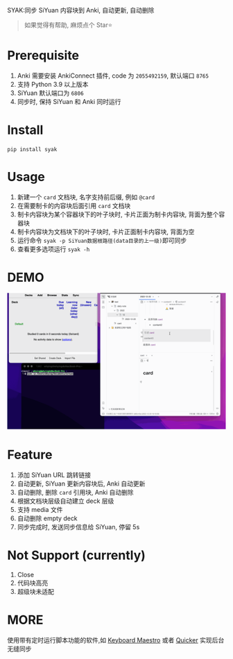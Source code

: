 SYAK:同步 SiYuan 内容块到 Anki, 自动更新, 自动删除

> 如果觉得有帮助, 麻烦点个 Star⭐
>

# Prerequisite

1. Anki 需要安装 AnkiConnect 插件, code 为 `2055492159`​​, 默认端口 `8765`​​
2. 支持 Python 3.9 以上版本
3. SiYuan 默认端口为 `6806`​​
4. 同步时, 保持 SiYuan 和 Anki 同时运行

# Install

```
pip install syak
```

# Usage

1. 新建一个 `card`​ ​文档块, 名字支持前后缀, 例如 `@card`​​
2. 在需要制卡的内容块后面引用 `card`​ ​文档块
3. 制卡内容块为某个容器块下的叶子块时, 卡片正面为制卡内容块, 背面为整个容器块
4. 制卡内容块为文档块下的叶子块时, 卡片正面制卡内容块, 背面为空
5. 运行命令 `syak -p SiYuan数据根路径(data目录的上一级)`​ ​即可同步
6. 查看更多选项运行 `syak -h`​​

# DEMO

​![demo](demo.gif)​

# Feature

1. 添加 SiYuan URL 跳转链接
2. 自动更新, SiYuan 更新内容块后, Anki 自动更新
3. 自动删除, 删除 `card`​ ​引用块, Anki 自动删除
4. 根据文档块层级自动建立 deck 层级
5. 支持 media 文件
6. 自动删除 empty deck
7. 同步完成时, 发送同步信息给 SiYuan, 停留 5s

# Not Support (currently)

1. Close
2. 代码块高亮
3. 超级块未适配

# MORE

使用带有定时运行脚本功能的软件,如 [Keyboard Maestro](https://www.keyboardmaestro.com/main/) 或者 [Quicker](https://getquicker.net/) 实现后台无缝同步

‍